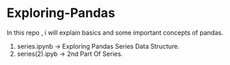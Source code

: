 # Exploring-Pandas
In this repo ,  i will explain basics and some important concepts of pandas.
1. series.ipynb -> Exploring Pandas Series Data Structure.
2. series(2).ipyb -> 2nd Part Of Series.
